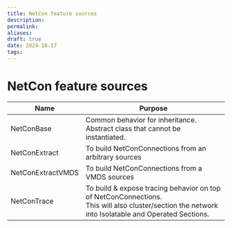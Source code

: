 ```yaml
---
title: NetCon feature sources
description: 
permalink: 
aliases: 
draft: true
date: 2024-10-17
tags: 
---
```

# NetCon feature sources


| Name              | Purpose                                                                                                                                              |
| ----------------- | ---------------------------------------------------------------------------------------------------------------------------------------------------- |
| NetConBase        | Common behavior for inheritance. Abstract class that cannot be instantiated.                                                                         |
| NetConExtract     | To build NetConConnections from an arbitrary sources                                                                                                 |
| NetConExtractVMDS | To build NetConConnections from a VMDS sources                                                                                                       |
| NetConTrace       | To build & expose tracing behavior on top of NetConConnections.<br>This will also cluster/section the network into Isolatable and Operated Sections. |

